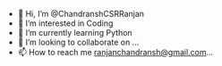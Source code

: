 - 👋 Hi, I’m @ChandranshCSRRanjan 
- 👀 I’m interested in Coding
- 🌱 I’m currently learning Python
- 💞️ I’m looking to collaborate on ...
- 📫 How to reach me ranjanchandransh@gmail.com...

<!---
ChandranshCSRRanjan/ChandranshCSRRanjan is a ✨ Coder ✨ repository because its `README.md` (this file) appears on your GitHub profile.
You can click the Preview link to take a look at your changes.
--->
